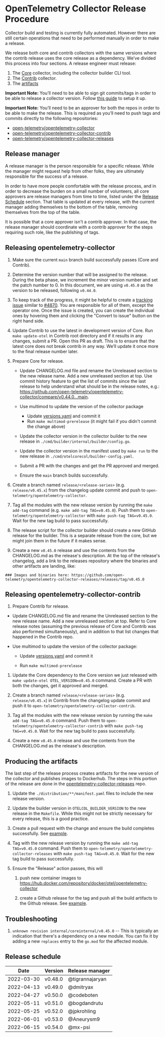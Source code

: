 # OpenTelemetry Collector Release Procedure

Collector build and testing is currently fully automated. However there are still certain operations that need to be performed manually in order to make a release.

We release both core and contrib collectors with the same versions where the contrib release uses the core release as a dependency. We’ve divided this process into four sections. A release engineer must release:
1. The [Core](#releasing-opentelemetry-collector) collector, including the collector builder CLI tool.
1. The [Contrib](#releasing-opentelemetry-collector-contrib) collector.
1. The [artifacts](#producing-the-artifacts)

**Important Note:** You’ll need to be able to sign git commits/tags in order to be able to release a collector version. Follow [this guide](https://docs.github.com/en/github/authenticating-to-github/signing-commits) to setup it up.

**Important Note:** You’ll need to be an approver for both the repos in order to be able to make the release. This is required as you’ll need to push tags and commits directly to the following repositories:

* [open-telemetry/opentelemetry-collector](https://github.com/open-telemetry/opentelemetry-collector)
* [open-telemetry/opentelemetry-collector-contrib](https://github.com/open-telemetry/opentelemetry-collector-contrib)
* [open-telemetry/opentelemetry-collector-releases](https://github.com/open-telemetry/opentelemetry-collector-releases)

## Release manager

A release manager is the person responsible for a specific release. While the manager might request help from other folks, they are ultimately responsible for the success of a release.

In order to have more people comfortable with the release process, and in order to decrease the burden on a small number of volunteers, all core approvers are release managers from time to time, listed under the [Release Schedule](#release-schedule) section. That table is updated at every release, with the current manager adding themselves to the bottom of the table, removing themselves from the top of the table.

It is possible that a core approver isn't a contrib approver. In that case, the release manager should coordinate with a contrib approver for the steps requiring such role, like the publishing of tags.

## Releasing opentelemetry-collector

1. Make sure the current `main` branch build successfully passes (Core and Contrib).

1. Determine the version number that will be assigned to the release. During the beta phase, we increment the minor version number and set the patch number to 0. In this document, we are using `v0.45.0` as the version to be released, following `v0.44.0`.

1. To keep track of the progress, it might be helpful to create a [tracking issue](https://github.com/open-telemetry/opentelemetry-collector/issues/new?assignees=&labels=release&template=release.md&title=Release+vX.X.X) similar to [#4870](https://github.com/open-telemetry/opentelemetry-collector/issues/4870). You are responsible for all of them, except the operator one. Once the issue is created, you can create the individual ones by hovering them and clicking the "Convert to issue" button on the right hand side.

1. Update Contrib to use the latest in development version of Core. Run `make update-otel` in Contrib root directory and if it results in any changes, submit a PR. Open this PR as draft. This is to ensure that the latest core does not break contrib in any way. We’ll update it once more to the final release number later.

1. Prepare Core for release.

    * Update CHANGELOG.md file and rename the Unreleased section to the new release name. Add a new unreleased section at top. Use commit history feature to get the list of commits since the last release to help understand what should be in the release notes, e.g.: https://github.com/open-telemetry/opentelemetry-collector/compare/v0.44.0...main.

    * Use multimod to update the version of the collector package
      * Update [versions.yaml](https://github.com/open-telemetry/opentelemetry-collector/blob/main/versions.yaml) and commit it
      * Run `make multimod-prerelease` (it might fail if you didn't commit the change above)

    * Update the collector version in the collector builder to the new release in `./cmd/builder/internal/builder/config.go`.

    * Update the collector version in the manifest used by `make run` to the new release in `./cmd/otelcorecol/builder-config.yaml`.

    * Submit a PR with the changes and get the PR approved and merged.

    * Ensure the `main` branch builds successfully.

1. Create a branch named `release/<release-series>` (e.g. `release/v0.45.x`) from the changelog update commit and push to `open-telemetry/opentelemetry-collector`.

1. Tag all the modules with the new release version by running the `make add-tag` command (e.g. `make add-tag TAG=v0.45.0`). Push them to `open-telemetry/opentelemetry-collector` with `make push-tag TAG=v0.45.0`. Wait for the new tag build to pass successfully.

1. The release script for the collector builder should create a new GitHub release for the builder. This is a separate release from the core, but we might join them in the future if it makes sense.

1. Create a new `v0.45.0` release and use the contents from the CHANGELOG.md as the release's description. At the top of the release's changelog, add a link to the releases repository where the binaries and other artifacts are landing, like:

```
### Images and binaries here: https://github.com/open-telemetry/opentelemetry-collector-releases/releases/tag/v0.45.0
```

## Releasing opentelemetry-collector-contrib

1. Prepare Contrib for release.

  * Update CHANGELOG.md file and rename the Unreleased section to the new release name. Add a new unreleased section at top. Refer to Core release notes (assuming the previous release of Core and Contrib was also performed simultaneously), and in addition to that list changes that happened in the Contrib repo.

  * Use multimod to update the version of the collector package:

      * Update [versions.yaml](https://github.com/open-telemetry/opentelemetry-collector-contrib/blob/main/versions.yaml) and commit it

      * Run `make multimod-prerelease`

1. Update the Core dependency to the Core version we just released with `make update-otel OTEL_VERSION=v0.45.0` command. Create a PR with both the changes, get it approved and merged.

1. Create a branch named `release/<release-series>` (e.g. `release/v0.45.x`) in Contrib from the changelog update commit and push it to `open-telemetry/opentelemetry-collector-contrib`.

1. Tag all the modules with the new release version by running the `make add-tag TAG=v0.45.0` command. Push them to `open-telemetry/opentelemetry-collector-contrib` with `make push-tag TAG=v0.45.0`. Wait for the new tag build to pass successfully.

1. Create a new `v0.45.0` release and use the contents from the CHANGELOG.md as the release's description.

## Producing the artifacts

The last step of the release process creates artifacts for the new version of the collector and publishes images to Dockerhub. The steps in this portion of the release are done in the [opentelemetry-collector-releases](https://github.com/open-telemetry/opentelemetry-collector-releases) repo.

1. Update the `./distribution/**/manifest.yaml` files to include the new release version.

1. Update the builder version in `OTELCOL_BUILDER_VERSION` to the new release in the `Makefile`. While this might not be strictly necessary for every release, this is a good practice.

1. Create a pull request with the change and ensure the build completes successfully. See [example](https://github.com/open-telemetry/opentelemetry-collector-releases/pull/71).

1. Tag with the new release version by running the `make add-tag TAG=v0.45.0` command. Push them to `open-telemetry/opentelemetry-collector-releases` with `make push-tag TAG=v0.45.0`. Wait for the new tag build to pass successfully.

1. Ensure the "Release" action passes, this will

    1. push new container images to https://hub.docker.com/repository/docker/otel/opentelemetry-collector
    
    1. create a Github release for the tag and push all the build artifacts to the Github release. See [example](https://github.com/open-telemetry/opentelemetry-collector-releases/actions/runs/1346637081).

## Troubleshooting

1. `unknown revision internal/coreinternal/v0.45.0` -- This is typically an indication that there's a dependency on a new module. You can fix it by adding a new `replaces` entry to the `go.mod` for the affected module. 

## Release schedule

| Date       | Version | Release manager |
|------------|---------|-----------------|
| 2022-03-30 | v0.48.0 | @tigrannajaryan |
| 2022-04-13 | v0.49.0 | @dmitryax       |
| 2022-04-27 | v0.50.0 | @codeboten      |
| 2022-05-11 | v0.51.0 | @bogdandrutu    |
| 2022-05-25 | v0.52.0 | @jpkrohling     |
| 2022-06-01 | v0.53.0 | @Aneurysm9      |
| 2022-06-15 | v0.54.0 | @mx-psi         |
